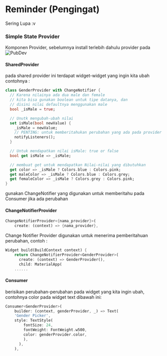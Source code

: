 # Reminder (Pengingat)
Sering Lupa :v

### Simple State Provider
Komponen Provider, sebelumnya install terlebih dahulu provider pada ![PubDev]('https://pub.dev/packages/provider')

#### SharedProvider
pada shared provider ini terdapat widget-widget yang ingin kita ubah contohnya :

```Dart
class GenderProvider with ChangeNotifier {
  // Karena nilainya ada dua male dan female
  // kita bisa gunakan boolean untuk tipe datanya, dan
  // disini nilai defaultnya menggunakan male
  bool _isMale = true;

  // Unutk mengubah-ubah nilai
  set isMale(bool newValue) {
    _isMale = newValue;
    // PENTING: untuk memberitahukan perubahan yang ada pada provider
    notifyListeners();
  }

  // Untuk mendapatkan nilai isMale: true or false
  bool get isMale => _isMale;

  // membuat get untuk mendapatkan Nilai-nilai yang dibutuhkan
  get color => _isMale ? Colors.blue : Colors.pink;
  get maleColor => _isMale ? Colors.blue : Colors.grey;
  get femaleColor => _isMale ? Colors.grey : Colors.pink;
}
```

gunakan ChangeNotifier yang digunakan untuk memberitahu pada Consumer jika ada perubahan

#### ChangeNotifierProvider
```Dart
ChangeNotifierProvider<{nama_provider}>(
    create: (context) => {nama_provider},
```

Change Notifier Provider digunakan untuk menerima pemberitahuan perubahan, contoh :

```Dart
Widget build(BuildContext context) {
    return ChangeNotifierProvider<GenderProvider>(
      create: (context) => GenderProvider(),
      child: MaterialApp(
    ......
```

#### Consumer
berisikan perubahan-perubahan pada widget yang kita ingin ubah, contohnya color pada widget text dibawah ini:

```Dart
Consumer<GenderProvider>(
    builder: (context, genderProvider, _) => Text(
    'Gender Picker',
    style: TextStyle(
        fontSize: 24,
        fontWeight: FontWeight.w500,
        color: genderProvider.color,
        ),
      ),
    ),
```